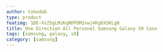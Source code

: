 ```yaml
---
author: tokodab
type: product
featimg: 1DE-Xs25gLMzKqNDPOM2xwj4Kg6X5KLgN
title: One Direction All Personel Samsung Galaxy S9 Case
tags: [samsung, galaxy, s9]
category: [samsung]
---
```

